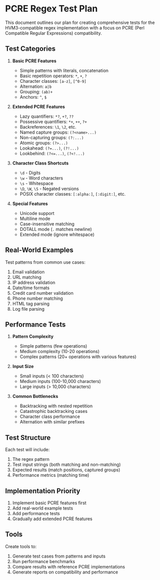 # PCRE Regex Test Plan

This document outlines our plan for creating comprehensive tests for the HVM3-compatible regex implementation with a focus on PCRE (Perl Compatible Regular Expressions) compatibility.

## Test Categories

1. **Basic PCRE Features**
   - Simple patterns with literals, concatenation
   - Basic repetition operators: `*`, `+`, `?`
   - Character classes: `[a-z]`, `[^0-9]`
   - Alternation: `a|b`
   - Grouping: `(ab)+`
   - Anchors: `^`, `$`

2. **Extended PCRE Features**
   - Lazy quantifiers: `*?`, `+?`, `??`
   - Possessive quantifiers: `*+`, `++`, `?+`
   - Backreferences: `\1`, `\2`, etc.
   - Named capture groups: `(?<name>...)`
   - Non-capturing groups: `(?:...)`
   - Atomic groups: `(?>...)`
   - Lookahead: `(?=...)`, `(?!...)`
   - Lookbehind: `(?<=...)`, `(?<!...)`

3. **Character Class Shortcuts**
   - `\d` - Digits
   - `\w` - Word characters
   - `\s` - Whitespace
   - `\D`, `\W`, `\S` - Negated versions
   - POSIX character classes: `[:alpha:]`, `[:digit:]`, etc.

4. **Special Features**
   - Unicode support
   - Multiline mode
   - Case-insensitive matching
   - DOTALL mode (`.` matches newline)
   - Extended mode (ignore whitespace)

## Real-World Examples

Test patterns from common use cases:
1. Email validation
2. URL matching
3. IP address validation
4. Date/time formats
5. Credit card number validation
6. Phone number matching
7. HTML tag parsing
8. Log file parsing

## Performance Tests

1. **Pattern Complexity**
   - Simple patterns (few operations)
   - Medium complexity (10-20 operations)
   - Complex patterns (20+ operations with various features)

2. **Input Size**
   - Small inputs (< 100 characters)
   - Medium inputs (100-10,000 characters)
   - Large inputs (> 10,000 characters)

3. **Common Bottlenecks**
   - Backtracking with nested repetition
   - Catastrophic backtracking cases
   - Character class performance
   - Alternation with similar prefixes

## Test Structure

Each test will include:
1. The regex pattern
2. Test input strings (both matching and non-matching)
3. Expected results (match positions, captured groups)
4. Performance metrics (matching time)

## Implementation Priority

1. Implement basic PCRE features first
2. Add real-world example tests
3. Add performance tests
4. Gradually add extended PCRE features

## Tools

Create tools to:
1. Generate test cases from patterns and inputs
2. Run performance benchmarks
3. Compare results with reference PCRE implementations
4. Generate reports on compatibility and performance